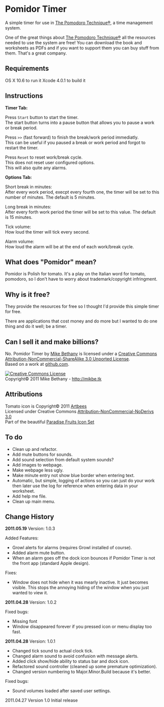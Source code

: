 # Pomidor Timer #

A simple timer for use in <a href="http://pomodorotechnique.com">The Pomodoro Technique®</a>, a time management system. 

One of the great things about <a href="http://pomodorotechnique.com">The Pomodoro Technique®</a> all the resources needed to use the system are free!  You can download the book and worksheets as PDFs and if you want to support them you can buy stuff from them. That's a great company. 

## Requirements ##

OS X 10.6 to run it
Xcode 4.0.1 to build it

## Instructions ##

**Timer Tab:**  

Press `Start` button to start the timer.  
The start button turns into a pause button that allows you to pause a work or break period.

Press `>>` (fast forward) to finish the break/work period immediatly.  
This can be useful if you paused a break or work period and forgot to restart the timer.

Press `Reset` to reset work/break cycle.  
This does not reset user configured options.  
This will also quite any alarms.  

**Options Tab:**  

Short break in minutes:   
After every work period, execpt every fourth one, the timer will be set to this number of minutes. The default is 5 minutes.

Long break in minutes:  
After every forth work period the timer will be set to this value. The default is 15 minutes.

Tick volume:  
How loud the timer will tick every second.

Alarm volume:  
How loud the alarm will be at the end of each work/break cycle.


## What does "Pomidor" mean? ##

Pomidor is Polish for tomato. It's a play on the Italian word for tomato, pomodoro, so I don't have to worry about trademark/copyright infringment.  

## Why is it free? ##

They provide the resources for free so I thought I'd provide this simple timer for free.   

There are applications that cost money and do more but I wanted to do one thing and do it well; be a timer.

## Can I sell it and make billions? ##

No. <span xmlns:dct="http://purl.org/dc/terms/" property="dct:title">Pomidor Timer</span> by <a xmlns:cc="http://creativecommons.org/ns#" href="http://mikbe.tk" property="cc:attributionName" rel="cc:attributionURL">Mike Bethany</a> is licensed under a <a rel="license" href="http://creativecommons.org/licenses/by-nc-sa/3.0/">Creative Commons Attribution-NonCommercial-ShareAlike 3.0 Unported License</a>.<br />Based on a work at <a xmlns:dct="http://purl.org/dc/terms/" href="https://github.com/mikbe/pomidor_timer" rel="dct:source">github.com</a>.  

<a rel="license" href="http://creativecommons.org/licenses/by-nc-sa/3.0/"><img alt="Creative Commons License" style="border-width:0" src="http://i.creativecommons.org/l/by-nc-sa/3.0/88x31.png" /></a>  
Copyright© 2011 Mike Bethany - http://mikbe.tk  


## Attributions ##

Tomato icon is Copyright© 2011 <a href="http://www.artbees.net" target="new">Artbees</a>  
Licensed under Creative Commons <a href="http://creativecommons.org/licenses/by-nc-nd/3.0/" target="new">Attribution-NonCommercial-NoDerivs 3.0</a>  
Part of the beautiful <a href="http://www.artbees.net/paradise-fruits-icon-set" target="new">Paradise Fruits Icon Set</a>  

## To do ##

* Clean up and refactor.
* Add mute buttons for sounds.
* Add sound selection from default system sounds?
* Add images to webpage.
* Make webpage less ugly.
* Make minute entry not show blue border when entering text.
* Automatic, but simple, logging of actions so you can just do your work then later use the log for reference when entering data in your worksheet.
* Add help me file.
* Clean up main menu.

## Change History ##

**2011.05.19** Version: 1.0.3

Added Features:  

* Growl alerts for alarms (requires Growl installed of course).  
* Added alarm mute button.  
* When an alarm goes off the dock icon bounces if Pomidor Timer is not the front app (standard Apple design).  

Fixes:  

* Window does not hide when it was mearly inactive. It just becomes visible. This stops the annoying hiding of the window when you just wanted to view it.

**2011.04.28** Version: 1.0.2  

Fixed bugs:

* Missing font
* Window disappeared forever if you pressed icon or menu display too fast.

**2011.04.28** Version: 1.0.1  

* Changed tick sound to actual clock tick.
* Changed alarm sound to avoid confusion with message alerts.
* Added click show/hide ability to status bar and dock icon.
* Refactored sound controller (cleaned up some premature optimization).
* Changed version numbering to Major.Minor.Build because it's better.

Fixed bugs:  

* Sound volumes loaded after saved user settings.



2011.04.27 Version 1.0
Initial release
